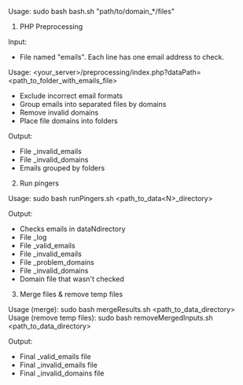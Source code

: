 Usage: sudo bash bash.sh "path/to/domain_*/files"

1. PHP Preprocessing

Input:
- File named "emails". Each line has one email address to check.

Usage: \<your_server\>/preprocessing/index.php?dataPath=\<path_to_folder_with_emails_file\>
- Exclude incorrect email formats
- Group emails into separated files by domains
- Remove invalid domains
- Place file domains into folders

Output:
- File _invalid_emails
- File _invalid_domains
- Emails grouped by folders

2. Run pingers

Usage: sudo bash runPingers.sh \<path_to_data\<N\>_directory\>

Output:
- Checks emails in dataNdirectory
- File _log
- File _valid_emails
- File _invalid_emails
- File _problem_domains
- File _invalid_domains
- Domain file that wasn't checked


3. Merge files & remove temp files

Usage (merge): sudo bash mergeResults.sh \<path_to_data_directory\>
Usage (remove temp files): sudo bash removeMergedInputs.sh \<path_to_data_directory\>

Output:
- Final _valid_emails file
- Final _invalid_emails file
- Final _invalid_domains file
